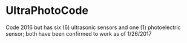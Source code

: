 # UltraPhotoCode
Code 2016 but has six (6) ultrasonic sensors and one (1) photoelectric sensor; both have been confirmed to work as of 1/26/2017
